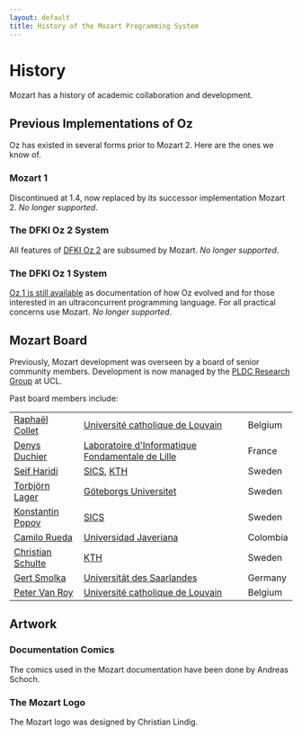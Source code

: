 ```yaml
---
layout: default
title: History of the Mozart Programming System
---
```


# History

Mozart has a history of academic collaboration and development.
<!-- TODO: mention conferences, publications, .. -->

## Previous Implementations of Oz

Oz has existed in several forms prior to Mozart 2. Here are the ones we know of.

### Mozart 1

Discontinued at 1.4, now replaced by its successor implementation Mozart 2. *No longer supported*.

### The DFKI Oz 2 System

All features of [DFKI Oz 2](http://www.ps.uni-sb.de/oz2/) are subsumed by
Mozart. *No longer supported*.

### The DFKI Oz 1 System

[Oz 1 is still available](http://www.ps.uni-saarland.de/oz1/) as documentation
of how Oz evolved and for those interested in an ultraconcurrent programming
language. For all practical concerns use Mozart. *No longer supported*.


## Mozart Board

Previously, Mozart development was overseen by a board of senior community 
members. Development is now managed by the [PLDC Research Group](http://www.info.ucl.ac.be/~pvr/pldc.html) at UCL.

Past board members include:

<table width="100%">
  <tr>
    <td width="25%"><a href="http://www.info.ucl.ac.be/%7eraph/">Raphaël Collet</a></td>
    <td width="60%"><a href="http://www.ucl.ac.be/">Université catholique de Louvain</a></td>
    <td width="15%">Belgium</td>
  </tr>
  <tr>
    <td><a href="http://www.lifl.fr/%7educhier/">Denys Duchier</a></td>
    <td><a href="http://www.lifl.fr/">Laboratoire d'Informatique Fondamentale de Lille</a></td>
    <td>France</td>
  </tr>
  <tr>
    <td><a href="http://www.sics.se/%7eseif/">Seif Haridi</a></td>
    <td><a href="http://www.sics.se/">SICS</a>, <a href="http://www.kth.se/">KTH</a></td>
    <td>Sweden</td>
  </tr>
  <tr>
    <td><a href="http://www.ling.gu.se/%7elager/">Torbjörn Lager</a></td>
    <td><a href="http://gu.se/">Göteborgs Universitet</a></td>
    <td>Sweden</td>
  </tr>
  <tr>
    <td><a href="http://www.sics.se/%7ekost/">Konstantin Popov</a></td>
    <td><a href="http://www.sics.se/">SICS</a></td>
    <td>Sweden</td>
  </tr>
  <tr>
    <td><a href="http://ingenieria.puj.edu.co/sistemas/profesores/crueda/">Camilo Rueda</a></td>
    <td><a href="http://sparta.javeriana.edu.co/">Universidad Javeriana</a></td>
    <td>Colombia</td>
  </tr>
  <tr>
    <td width="25%"><a href="http://web.it.kth.se/%7eschulte/">Christian Schulte</a></td>
    <td width="60%"><a href="http://www.kth.se/">KTH</a></td>
    <td width="15%">Sweden</td>
  </tr>
  <tr>
    <td><a href="http://www.ps.uni-sb.de/%7esmolka/">Gert Smolka</a></td>
    <td><a href="http://www.uni-sb.de/">Universität des Saarlandes</a></td>
    <td>Germany</td>
  </tr>
  <tr>
    <td><a href="http://www.info.ucl.ac.be/people/cvvanroy.html">Peter Van Roy</a></td>
    <td><a href="http://www.ucl.ac.be/">Université catholique de Louvain</a></td>
    <td>Belgium</td>
  </tr>
</table>




## Artwork

### Documentation Comics
The comics used in the Mozart documentation have been done by Andreas Schoch.

### The Mozart Logo

The Mozart logo was designed by Christian Lindig.
